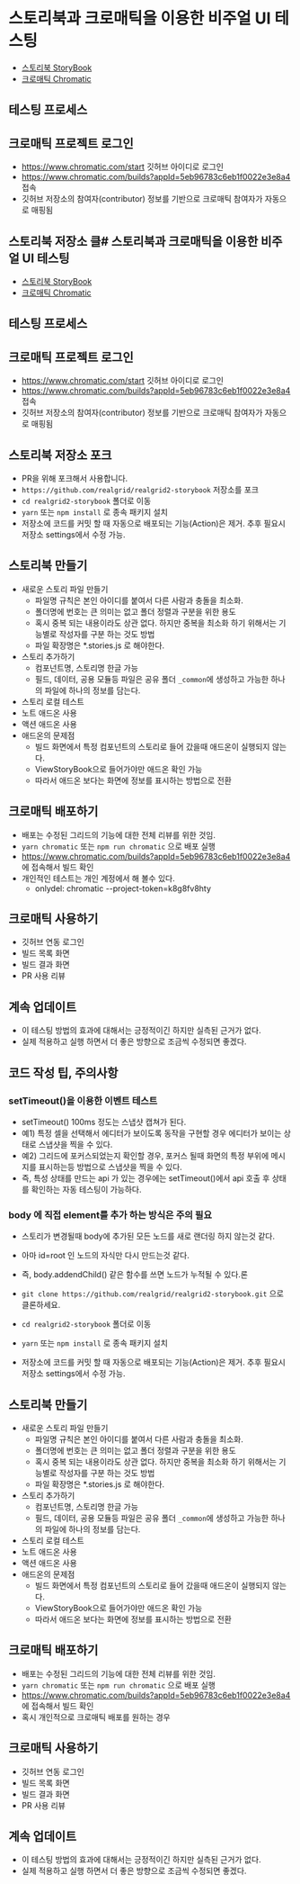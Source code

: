 # 스토리북과 크로매틱을 이용한 비주얼 UI 테스팅

- [스토리북 StoryBook](https://storybook.js.org/)
- [크로매틱 Chromatic](https://www.chromatic.com/)

## 테스팅 프로세스

## 크로매틱 프로젝트 로그인

- https://www.chromatic.com/start 깃허브 아이디로 로그인
- https://www.chromatic.com/builds?appId=5eb96783c6eb1f0022e3e8a4 접속
- 깃허브 저장소의 참여자(contributor) 정보를 기반으로 크로매틱 참여자가 자동으로 매핑됨

## 스토리북 저장소 클# 스토리북과 크로매틱을 이용한 비주얼 UI 테스팅

- [스토리북 StoryBook](https://storybook.js.org/)
- [크로매틱 Chromatic](https://www.chromatic.com/)

## 테스팅 프로세스

## 크로매틱 프로젝트 로그인

- https://www.chromatic.com/start 깃허브 아이디로 로그인
- https://www.chromatic.com/builds?appId=5eb96783c6eb1f0022e3e8a4 접속
- 깃허브 저장소의 참여자(contributor) 정보를 기반으로 크로매틱 참여자가 자동으로 매핑됨

## 스토리북 저장소 포크

- PR을 위해 포크해서 사용합니다.
- `https://github.com/realgrid/realgrid2-storybook` 저장소를 포크
- `cd realgrid2-storybook` 폴더로 이동
- `yarn` 또는 `npm install` 로 종속 패키지 설치
- 저장소에 코드를 커밋 할 때 자동으로 배포되는 기능(Action)은 제거. 추후 필요시 저장소 settings에서 수정 가능.

## 스토리북 만들기

- 새로운 스토리 파일 만들기
  - 파일명 규칙은 본인 아이디를 붙여서 다른 사람과 충돌을 최소화.
  - 폴더명에 번호는 큰 의미는 없고 폴더 정렬과 구분을 위한 용도
  - 혹시 중복 되는 내용이라도 상관 없다. 하지만 중복을 최소화 하기 위해서는 기능별로 작성자를 구분 하는 것도 방법
  - 파일 확장명은 *.stories.js 로 해야한다.
- 스토리 추가하기
  - 컴포넌트명, 스토리명 한글 가능
  - 필드, 데이터, 공용 모듈등 파일은 공유 폴더 `_common`에 생성하고 가능한 하나의 파일에 하나의 정보를 담는다.
- 스토리 로컬 테스트
- 노트 애드온 사용
- 액션 애드온 사용
- 애드온의 문제점
  - 빌드 화면에서 특정 컴포넌트의 스토리로 들어 갔을때 애드온이 실행되지 않는다.
  - ViewStoryBook으로 들어가야만 애드온 확인 가능
  - 따라서 애드온 보다는 화면에 정보를 표시하는 방법으로 전환

## 크로매틱 배포하기

- 배포는 수정된 그리드의 기능에 대한 전체 리뷰를 위한 것임.
- `yarn chromatic` 또는 `npm run chromatic` 으로 배포 실행
- https://www.chromatic.com/builds?appId=5eb96783c6eb1f0022e3e8a4 에 접속해서 빌드 확인
- 개인적인 테스트는 개인 계정에서 해 볼수 있다.
  - onlydel: chromatic --project-token=k8g8fv8hty

## 크로매틱 사용하기

- 깃허브 연동 로그인
- 빌드 목록 화면
- 빌드 결과 화면
- PR 사용 리뷰

## 계속 업데이트

- 이 테스팅 방법의 효과에 대해서는 긍정적이긴 하지만 실측된 근거가 없다.
- 실제 적용하고 실행 하면서 더 좋은 방향으로 조금씩 수정되면 좋겠다.

## 코드 작성 팁, 주의사항

### setTimeout()을 이용한 이벤트 테스트

- setTimeout() 100ms 정도는 스냅샷 캡쳐가 된다.
- 예1) 특정 셀을 선택해서 에디터가 보이도록 동작을 구현할 경우 에디터가 보이는 상태로 스냅샷을 찍을 수 있다.
- 예2) 그리드에 포커스되었는지 확인할 경우, 포커스 될때 화면의 특정 부위에 메시지를 표시하는등 방법으로 스냅샷을 찍을 수 있다.
- 즉, 특성 상태를 만드는 api 가 있는 경우에는 setTimeout()에서 api 호출 후 상태를 확인하는 자동 테스팅이 가능하다.

### body 에 직접 element를 추가 하는 방식은 주의 필요

- 스토리가 변경될때 body에 추가된 모든 노드를 새로 랜더링 하지 않는것 같다.
- 아마 id=root 인 노드의 자식만 다시 만드는것 같다.
- 즉, body.addendChild() 같은 함수를 쓰면 노드가 누적될 수 있다.론

- `git clone https://github.com/realgrid/realgrid2-storybook.git` 으로 클론하세요.
- `cd realgrid2-storybook` 폴더로 이동
- `yarn` 또는 `npm install` 로 종속 패키지 설치
- 저장소에 코드를 커밋 할 때 자동으로 배포되는 기능(Action)은 제거. 추후 필요시 저장소 settings에서 수정 가능.

## 스토리북 만들기

- 새로운 스토리 파일 만들기
  - 파일명 규칙은 본인 아이디를 붙여서 다른 사람과 충돌을 최소화.
  - 폴더명에 번호는 큰 의미는 없고 폴더 정렬과 구분을 위한 용도
  - 혹시 중복 되는 내용이라도 상관 없다. 하지만 중복을 최소화 하기 위해서는 기능별로 작성자를 구분 하는 것도 방법
  - 파일 확장명은 *.stories.js 로 해야한다.
- 스토리 추가하기
  - 컴포넌트명, 스토리명 한글 가능
  - 필드, 데이터, 공용 모듈등 파일은 공유 폴더 `_common`에 생성하고 가능한 하나의 파일에 하나의 정보를 담는다.
- 스토리 로컬 테스트
- 노트 애드온 사용
- 액션 애드온 사용
- 애드온의 문제점
  - 빌드 화면에서 특정 컴포넌트의 스토리로 들어 갔을때 애드온이 실행되지 않는다.
  - ViewStoryBook으로 들어가야만 애드온 확인 가능
  - 따라서 애드온 보다는 화면에 정보를 표시하는 방법으로 전환

## 크로매틱 배포하기

- 배포는 수정된 그리드의 기능에 대한 전체 리뷰를 위한 것임.
- `yarn chromatic` 또는 `npm run chromatic` 으로 배포 실행
- https://www.chromatic.com/builds?appId=5eb96783c6eb1f0022e3e8a4 에 접속해서 빌드 확인
- 혹시 개인적으로 크로매틱 배포를 원하는 경우 

## 크로매틱 사용하기

- 깃허브 연동 로그인
- 빌드 목록 화면
- 빌드 결과 화면
- PR 사용 리뷰

## 계속 업데이트

- 이 테스팅 방법의 효과에 대해서는 긍정적이긴 하지만 실측된 근거가 없다.
- 실제 적용하고 실행 하면서 더 좋은 방향으로 조금씩 수정되면 좋겠다.